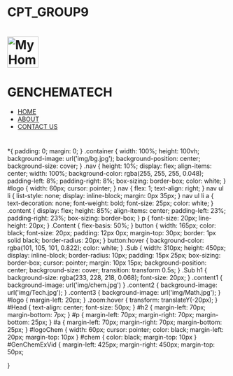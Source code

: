 # CPT_GROUP9
<!DOCTYPE html>
<html>
	<head>
		<meta charset="UTF-8">
		<meta http-equiv="X-UA-Compatible" content="IE=edge">
		<meta name="viewport" content="width=device-width, initial-scale=1.0">
		<link rel="stylesheet" href="Group9.css">
		<title>Group 9</title>
	</head>
	<body>
		<div class="container">
			<div class="nav">
				<h1 id="logo">
					<a href="Group9.html">
						<img src="img/logo.jpg" alt="My Home" width="70.50" height="70.50" class="d-inline-block align-text-top">
					</a>  
				</h1>
				<h1 id="logo">GENCHEMATECH</h1>
				<nav>
					<ul>
						<li><a href="Group9.html">HOME</a></li>
						<li><a href="About.html">ABOUT</a></li>
						<li><a href="Contact.html">CONTACT US</a></li>
					</ul>
				</nav>
			</div>
			<div class="content"> 
				<div id="Content"> 
					<a href="General Chemistry.html">
						<div class="Sub content1 zoom"> 
							<h1></h1>
						</div>
					</a>
					<a href="Empowerment Technology.html">
						<div class="Sub content2 zoom"> 
							<h1></h1>
						</div>
					</a>
					<a href="General Mathematics.html">
						<div class="Sub content3 zoom"> 
							<h1></h1>
						</div>
					</a>
				</div>
			</div>
		</div>
	</body>
</html>
*{
	padding: 0;
	margin: 0;
}
.container {
	width: 100%;
	height: 100vh;
	background-image: url('img/bg.jpg');
	background-position: center;
	background-size: cover;
}
.nav {
	height: 10%;
	display: flex;
	align-items: center;
	width: 100%;
	background-color: rgba(255, 255, 255, 0.048);
	padding-left: 8%;
	padding-right: 8%;
	box-sizing: border-box;
	color: white;
}
#logo {
	width: 60px;
	cursor: pointer;
}
nav {
	flex: 1;
	text-align: right;	
}
nav ul li {
	list-style: none;
	display: inline-block;
	margin: 0px 35px;
}
nav ul li a {
	text-decoration: none;
	font-weight: bold;
	font-size: 25px;	
	color: white;
}
.content {
	display: flex;
	height: 85%;
	align-items: center;
	padding-left: 23%;
	padding-right: 23%;
	box-sizing: border-box;
}
p {
	font-size: 20px;
	line-height: 20px;
}
.Content {
	flex-basis: 50%;
}
button {
	width: 165px;
	color: black;
	font-size: 20px;
	padding: 12px 0px;
	margin-top: 30px;
	border: 1px solid black;
	border-radius: 20px;
}
button:hover {
	background-color: rgba(101, 105, 101, 0.822);
	color: white;
}
.Sub {
	width: 310px;
	height: 450px;
	display: inline-block;
	border-radius: 10px;
	padding: 15px 25px;
	box-sizing: border-box;
	cursor: pointer;
	margin: 10px 15px;
	background-position: center;
	background-size: cover;
	transition: transform 0.5s;
}
.Sub h1 {
	background-size: rgba(233, 228, 218, 0.068);
	font-size: 20px;	
}
.content1 {
	background-image: url('img/chem.jpg')
}
.content2 {
	background-image: url('img/Tech.jpg');
}
.content3 {
	background-image: url('img/Math.jpg');
}
#logo {
	margin-left: 20px;
}
.zoom:hover {
	transform: translateY(-20px);
}
#Head {
	text-align: center;
	font-size: 50px;
}
#h2 {
	margin-left: 70px;
	margin-bottom: 7px;	
}
#p {
	margin-left: 70px;
	margin-right: 70px;
	margin-bottom: 25px;	
}
#a {
	margin-left: 70px;
	margin-right: 70px;
	margin-bottom: 25px;	
}
#logoChem {
	width: 60px;
	cursor: pointer;
	color: black;
	margin-left: 20px;
	margin-top: 10px
}
#chem {
	color: black;
	margin-top: 10px
}
#GenChemExVid {
	margin-left: 425px;
	margin-right: 450px;
	margin-top: 50px;

}
